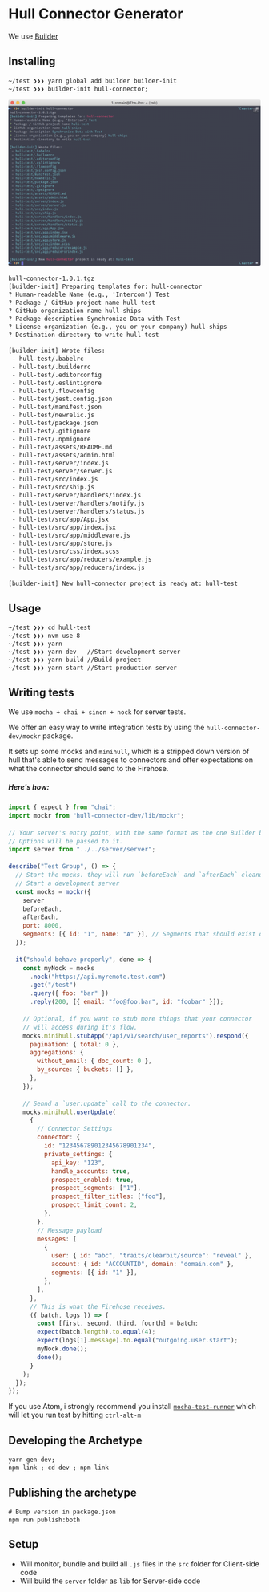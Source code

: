 # Hull Connector Generator

We use [Builder](http://formidable.com/open-source/builder/)

## Installing

```
~/test ❯❯❯ yarn global add builder builder-init
~/test ❯❯❯ builder-init hull-connector;
```

![preview](README.png)

```
hull-connector-1.0.1.tgz
[builder-init] Preparing templates for: hull-connector
? Human-readable Name (e.g., 'Intercom') Test
? Package / GitHub project name hull-test
? GitHub organization name hull-ships
? Package description Synchronize Data with Test
? License organization (e.g., you or your company) hull-ships
? Destination directory to write hull-test

[builder-init] Wrote files:
 - hull-test/.babelrc
 - hull-test/.builderrc
 - hull-test/.editorconfig
 - hull-test/.eslintignore
 - hull-test/.flowconfig
 - hull-test/jest.config.json
 - hull-test/manifest.json
 - hull-test/newrelic.js
 - hull-test/package.json
 - hull-test/.gitignore
 - hull-test/.npmignore
 - hull-test/assets/README.md
 - hull-test/assets/admin.html
 - hull-test/server/index.js
 - hull-test/server/server.js
 - hull-test/src/index.js
 - hull-test/src/ship.js
 - hull-test/server/handlers/index.js
 - hull-test/server/handlers/notify.js
 - hull-test/server/handlers/status.js
 - hull-test/src/app/App.jsx
 - hull-test/src/app/index.jsx
 - hull-test/src/app/middleware.js
 - hull-test/src/app/store.js
 - hull-test/src/css/index.scss
 - hull-test/src/app/reducers/example.js
 - hull-test/src/app/reducers/index.js

[builder-init] New hull-connector project is ready at: hull-test
```

## Usage

```
~/test ❯❯❯ cd hull-test
~/test ❯❯❯ nvm use 8
~/test ❯❯❯ yarn
~/test ❯❯❯ yarn dev   //Start development server
~/test ❯❯❯ yarn build //Build project
~/test ❯❯❯ yarn start //Start production server
```

## Writing tests

We use `mocha + chai + sinon + nock` for server tests.

We offer an easy way to write integration tests by using the `hull-connector-dev/mockr` package. 

It sets up some mocks and `minihull`, which is a stripped down version of hull
that's able to send messages to connectors and offer expectations on what the connector should send to the Firehose.

##### Here's how:

```js
import { expect } from "chai";
import mockr from "hull-connector-dev/lib/mockr";

// Your server's entry point, with the same format as the one Builder bundles.
// Options will be passed to it.
import server from "../../server/server";

describe("Test Group", () => {
  // Start the mocks. they will run `beforeEach` and `afterEach` cleanups for you,
  // Start a development server
  const mocks = mockr({
    server
    beforeEach,
    afterEach,
    port: 8000,
    segments: [{ id: "1", name: "A" }], // Segments that should exist on the server
  });

  it("should behave properly", done => {
    const myNock = mocks
      .nock("https://api.myremote.test.com")
      .get("/test")
      .query({ foo: "bar" })
      .reply(200, [{ email: "foo@foo.bar", id: "foobar" }]);

    // Optional, if you want to stub more things that your connector
    // will access during it's flow.
    mocks.minihull.stubApp("/api/v1/search/user_reports").respond({
      pagination: { total: 0 },
      aggregations: {
        without_email: { doc_count: 0 },
        by_source: { buckets: [] },
      },
    });

    // Sennd a `user:update` call to the connector.
    mocks.minihull.userUpdate(
      {
        // Connector Settings
        connector: {
          id: "123456789012345678901234",
          private_settings: {
            api_key: "123",
            handle_accounts: true,
            prospect_enabled: true,
            prospect_segments: ["1"],
            prospect_filter_titles: ["foo"],
            prospect_limit_count: 2,
          },
        },
        // Message payload
        messages: [
          {
            user: { id: "abc", "traits/clearbit/source": "reveal" },
            account: { id: "ACCOUNTID", domain: "domain.com" },
            segments: [{ id: "1" }],
          },
        ],
      },
      // This is what the Firehose receives.
      ({ batch, logs }) => {
        const [first, second, third, fourth] = batch;
        expect(batch.length).to.equal(4);
        expect(logs[1].message).to.equal("outgoing.user.start");
        myNock.done();
        done();
      }
    );
  });
});
```

If you use Atom, i strongly recommend you install [`mocha-test-runner`](https://atom.io/packages/mocha-test-runner)
which will let you run test by hitting `ctrl-alt-m`

## Developing the Archetype

```
yarn gen-dev;
npm link ; cd dev ; npm link
```

## Publishing the archetype

```
# Bump version in package.json
npm run publish:both
```

## Setup

* Will monitor, bundle and build all `.js` files in the `src` folder for Client-side code
* Will build the `server` folder as `lib` for Server-side code
